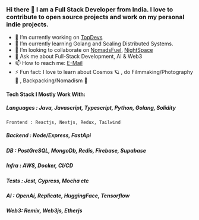 ### Hi there 👋 I am a Full Stack Developer from India. I love to contribute to open source projects and work on my personal indie projects.

- 🔭 I’m currently working on [TopDevs](https://github.com/topdevs-in)
- 🌱 I’m currently learning Golang and Scaling Distributed Systems.
- 👯 I’m looking to collaborate on [NomadsFuel](https://github.com/amanx123/NomadsFuel), [NightSpace](https://github.com/amanx123/NightSpace)
- 💬 Ask me about Full-Stack Development, Ai & Web3
- 📫 How to reach me: [E-Mail](mailto:amanagarwalx123@gmail.com)
- ⚡ Fun fact: I love to learn about Cosmos 🪐 , do Filmmaking/Photography 📸 , Backpacking/Nomadism 🎒

#### Tech Stack I Mostly Work With:
##### Languages : Java, Javascript, Typescript, Python, Golang, Solidity
 `Frontend : Reactjs, Nextjs, Redux, Tailwind`
##### Backend : Node/Express, FastApi 
##### DB : PostGreSQL, MongoDb, Redis, Firebase, Supabase
##### Infra : AWS, Docker, CI/CD
##### Tests : Jest, Cypress, Mocha etc
##### AI : OpenAi, Replicate, HuggingFace, Tensorflow
##### Web3: Remix, Web3js, Etherjs
